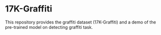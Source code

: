 # 17K-Graffiti
This repository provides the graffiti dataset (17K-Graffiti) and a demo of the pre-trained model on detecting graffiti task. 
